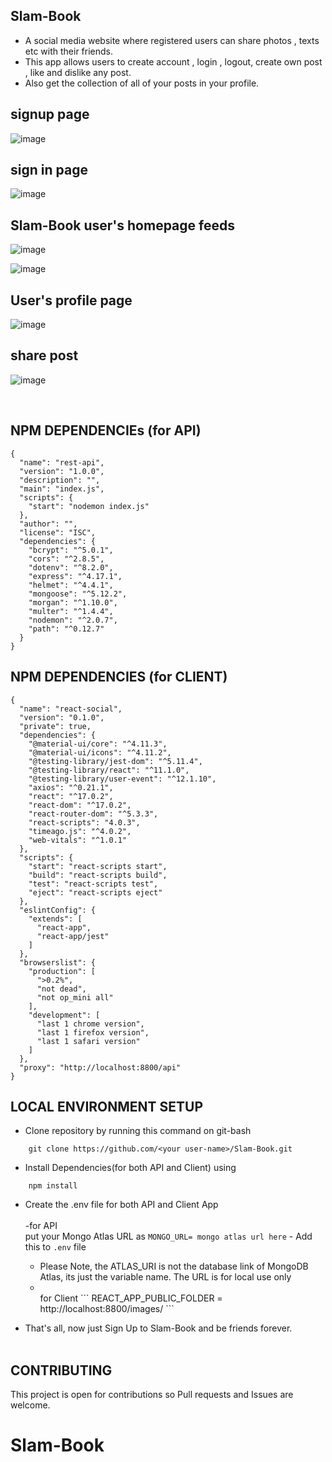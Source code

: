 ## Slam-Book

- A social media website where registered users can share photos , texts etc with their friends.
- This app allows users to create account , login , logout, create own post , like and dislike any post.
- Also get the collection of all of your posts in your profile.

## signup page
![image](https://user-images.githubusercontent.com/102463812/200878203-d80609d7-0ebe-41fe-bef9-d3006a2256d6.png)

## sign in page
![image](https://user-images.githubusercontent.com/102463812/200878361-c2e921b6-c065-4424-a25a-3d33407a4f21.png)

## Slam-Book user's homepage feeds
![image](https://user-images.githubusercontent.com/102463812/200879826-a827424f-e351-4bad-99de-b969c3339a1a.png)

![image](https://user-images.githubusercontent.com/102463812/200880053-a2edfe29-d655-480b-ac92-157e49be7d37.png)

## User's profile page
![image](https://user-images.githubusercontent.com/102463812/200880176-aaeae2da-f8fc-4e95-98a3-b941edc18f69.png)

## share post
![image](https://user-images.githubusercontent.com/102463812/200880587-10f1c310-7a0d-4335-9f69-fc0cbbc0ce54.png)

<br>

## NPM DEPENDENCIEs (for API) 
```
{
  "name": "rest-api",
  "version": "1.0.0",
  "description": "",
  "main": "index.js",
  "scripts": {
    "start": "nodemon index.js"
  },
  "author": "",
  "license": "ISC",
  "dependencies": {
    "bcrypt": "^5.0.1",
    "cors": "^2.8.5",
    "dotenv": "^8.2.0",
    "express": "^4.17.1",
    "helmet": "^4.4.1",
    "mongoose": "^5.12.2",
    "morgan": "^1.10.0",
    "multer": "^1.4.4",
    "nodemon": "^2.0.7",
    "path": "^0.12.7"
  }
}
```

## NPM DEPENDENCIES (for CLIENT)
```
{
  "name": "react-social",
  "version": "0.1.0",
  "private": true,
  "dependencies": {
    "@material-ui/core": "^4.11.3",
    "@material-ui/icons": "^4.11.2",
    "@testing-library/jest-dom": "^5.11.4",
    "@testing-library/react": "^11.1.0",
    "@testing-library/user-event": "^12.1.10",
    "axios": "^0.21.1",
    "react": "^17.0.2",
    "react-dom": "^17.0.2",
    "react-router-dom": "^5.3.3",
    "react-scripts": "4.0.3",
    "timeago.js": "^4.0.2",
    "web-vitals": "^1.0.1"
  },
  "scripts": {
    "start": "react-scripts start",
    "build": "react-scripts build",
    "test": "react-scripts test",
    "eject": "react-scripts eject"
  },
  "eslintConfig": {
    "extends": [
      "react-app",
      "react-app/jest"
    ]
  },
  "browserslist": {
    "production": [
      ">0.2%",
      "not dead",
      "not op_mini all"
    ],
    "development": [
      "last 1 chrome version",
      "last 1 firefox version",
      "last 1 safari version"
    ]
  },
  "proxy": "http://localhost:8800/api"
}
```

## LOCAL ENVIRONMENT SETUP

- Clone repository by running this command on git-bash

```
    git clone https://github.com/<your user-name>/Slam-Book.git
```

- Install Dependencies(for both API and Client) using

```
    npm install
```
- Create the .env file for both API and Client App
   <br> <br>
     -for API  
      put your Mongo Atlas URL as 
         ```
           MONGO_URL= mongo atlas url here
         ```
       - Add this to `.env` file
  - Please Note, the ATLAS_URI is not the database link of MongoDB Atlas, its just the variable name. The URL is for local use only
  - <br>
    for Client
     ```
            REACT_APP_PUBLIC_FOLDER = http://localhost:8800/images/
         ```

- That's all, now just Sign Up to Slam-Book and be friends forever.
  <br>
  <br>

## CONTRIBUTING

This project is open for contributions so Pull requests and Issues are welcome.
# Slam-Book
